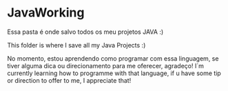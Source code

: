 # JavaWorking

Essa pasta é onde salvo todos os meu projetos JAVA :)

This folder is where I save all my Java Projects :)

No momento, estou aprendendo como programar com essa linguagem, se tiver alguma dica ou direcionamento para me oferecer, agradeço!
I´m currently learning how to programme with that language, if u have some tip or direction to offer to me, I appreciate that!
